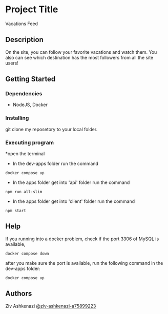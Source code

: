 # Project Title

Vacations Feed

## Description

On the site, you can follow your favorite vacations and watch them.
You also can see which destination has the most followers from all the site users! 

## Getting Started

### Dependencies

* NodeJS, Docker

### Installing

git clone my reposetory to your local folder.

### Executing program

*open the terminal
* In the dev-apps folder run the command
```
docker compose up
```
* In the apps folder get into 'api' folder run the command
```
npm run all-slim
```
* In the apps folder get into 'client' folder run the command
```
npm start
```

## Help

If you running into a docker problem, check if the port 3306 of MySQL is available,
```
docker compose down 
```
after you make sure the port is available, run the following command in the dev-apps folder: 
```
docker compose up 
```

## Authors

Ziv Ashkenazi 
[@ziv-ashkenazi-a75899223](https://www.linkedin.com/in/ziv-ashkenazi-a75899223/details/skills/)
